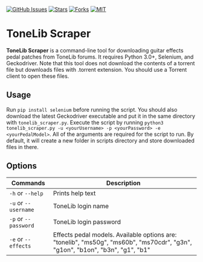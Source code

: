 [![GitHub Issues](https://img.shields.io/github/issues/Ozencb/tonelib-scraper)](https://github.com/Ozencb/tonelib-scraper/issues)
[![Stars](https://img.shields.io/github/stars/Ozencb/tonelib-scraper)](https://github.com/Ozencb/tonelib-scraper)
[![Forks](https://img.shields.io/github/forks/Ozencb/tonelib-scraper)](https://github.com/Ozencb/tonelib-scraper)
[![MIT](https://img.shields.io/github/license/Ozencb/tonelib-scraper)](../master/LICENSE)

# ToneLib Scraper

**ToneLib Scraper** is a command-line tool for downloading guitar effects pedal patches from ToneLib forums.
It requires Python 3.0+, Selenium, and Geckodriver.
Note that this tool does not download the contents of a torrent file but downloads files with .torrent extension.
You should use a Torrent client to open these files. 

## Usage

Run `pip install selenium` before running the script.
You should also download the latest Geckodriver executable and put it in the same directory with `tonelib_scraper.py`.
Execute the script by running `python3 tonelib_scraper.py -u <yourUsername> -p <yourPassword> -e <yourPedalModel>`.
All of the arguments are required for the script to run.
By default, it will create a new folder in scripts directory and store downloaded files in there.

## Options

| Commands                          | Description                                                                                                                 |
|-----------------------------------|-----------------------------------------------------------------------------------------------------------------------------|
|```-h``` or ```--help```           |Prints help text                                                                                                             |
|```-u``` or ```--username```       |ToneLib login name                                                                                                           |
|```-p``` or ```--password```       |ToneLib login password                                                                                                       |
|```-e``` or ```--effects```        |Effects pedal models. Available options are: "tonelib", "ms50g", "ms60b", "ms70cdr", "g3n", "g1on", "b1on", "b3n", "g1", "b1"|
